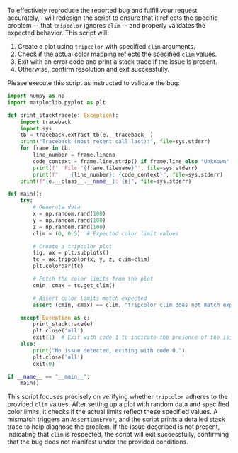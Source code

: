 To effectively reproduce the reported bug and fulfill your request accurately, I will redesign the script to ensure that it reflects the specific problem -- that `tripcolor` ignores `clim` -- and properly validates the expected behavior. This script will:

1. Create a plot using `tripcolor` with specified `clim` arguments.
2. Check if the actual color mapping reflects the specified `clim` values.
3. Exit with an error code and print a stack trace if the issue is present.
4. Otherwise, confirm resolution and exit successfully.

Please execute this script as instructed to validate the bug:

```python
import numpy as np
import matplotlib.pyplot as plt

def print_stacktrace(e: Exception):
    import traceback
    import sys
    tb = traceback.extract_tb(e.__traceback__)
    print("Traceback (most recent call last):", file=sys.stderr)
    for frame in tb:
        line_number = frame.lineno
        code_context = frame.line.strip() if frame.line else "Unknown"
        print(f'  File "{frame.filename}"', file=sys.stderr)
        print(f"    {line_number}: {code_context}", file=sys.stderr)
    print(f"{e.__class__.__name__}: {e}", file=sys.stderr)

def main():
    try:
        # Generate data
        x = np.random.rand(100)
        y = np.random.rand(100)
        z = np.random.rand(100)
        clim = (0, 0.5)  # Expected color limit values

        # Create a tripcolor plot
        fig, ax = plt.subplots()
        tc = ax.tripcolor(x, y, z, clim=clim)
        plt.colorbar(tc)

        # Fetch the color limits from the plot
        cmin, cmax = tc.get_clim()

        # Assert color limits match expected
        assert (cmin, cmax) == clim, "tripcolor clim does not match expected values."

    except Exception as e:
        print_stacktrace(e)
        plt.close('all')
        exit(1)  # Exit with code 1 to indicate the presence of the issue
    else:
        print("No issue detected, exiting with code 0.")
        plt.close('all')
        exit(0)

if __name__ == "__main__":
    main()
```

This script focuses precisely on verifying whether `tripcolor` adheres to the provided `clim` values. After setting up a plot with random data and specified color limits, it checks if the actual limits reflect these specified values. A mismatch triggers an `AssertionError`, and the script prints a detailed stack trace to help diagnose the problem. If the issue described is not present, indicating that `clim` is respected, the script will exit successfully, confirming that the bug does not manifest under the provided conditions.